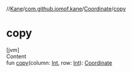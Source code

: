 //[Kane](../../index.md)/[com.github.jomof.kane](../index.md)/[Coordinate](index.md)/[copy](copy.md)



# copy  
[jvm]  
Content  
fun [copy](copy.md)(column: [Int](https://kotlinlang.org/api/latest/jvm/stdlib/kotlin/-int/index.html), row: [Int](https://kotlinlang.org/api/latest/jvm/stdlib/kotlin/-int/index.html)): [Coordinate](index.md)  



